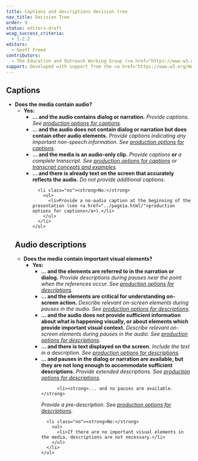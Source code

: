 ```yaml
---
title: Captions and descriptions decision tree
nav_title: Decision Tree
order: 9
status: editors-draft
wcag_success_criteria:
  - 1.2.2
editors:
  - Geoff Freed
contributors:
  - The Education and Outreach Working Group (<a href="https://www.w3.org/WAI/EO/">EOWG</a>)
support: Developed with support from the <a href="https://www.w3.org/WAI/@@/">@@ project</a>
---
```


## Captions

<ul class="decision-tree">
  <li><strong>Does the media contain audio?</strong>
    <ul>
      <li class="yes"><strong>Yes:</strong>
        <ul>
          <li><strong>... and the audio contains dialog or narration.</strong>
<em>Provide captions.  See <a href="../page1a.html/">production options for captions</a>.</em></li>
          <li><strong>... and the audio does not contain dialog or narration but does contain other audio elements.</strong>
<em>Provide captions indicating any important non-speech information.  See <a href="../page1a.html/">production options for captions</a>.</em></li>
          <li><strong>... and the media is an audio-only clip.</strong>
<em>Provide captions <strong>or</strong> a complete transcript.  See <a href="../page1a.html/">production options for captions</a> or <a href="../page5.html/">transcript concepts and examples</a>.</em></li>
          <li><strong>... and there is already text on the screen that accurately reflects the audio.</strong>
<em>Do not provide additional captions.</em></li>

      <li class="no"><strong>No:</strong>
        <ul>
          <li>Provide a no-audio caption at the beginning of the presentation (see <a href="../page1a.html/">production options for captions</a>).</li>
        </ul>
      </li>
    </ul>
  </li>
</ul>
</li></ul>

## Audio descriptions

<ul class="decision-tree">
  <li><strong>Does the media contain important visual elements?</strong>
    <ul>
      <li class="yes"><strong>Yes:</strong>
        <ul>
          <li><strong>... and the elements are referred to in the narration or dialog.</strong>
<em>Provide descriptions during pauses near the point when the references occur.  See <a href="../page6.html/">production options for descriptions</a>.</em></li>
          <li><strong>... and the elements are critical for understanding on-screen action.</strong>
<em>Describe relevant on-screen elements during pauses in the audio.  See <a href="../page6.html/">production options for descriptions</a>.</em></li>
          <li><strong>... and the audio does not provide sufficient information about what is happening visually, or about elements which provide important visual context.</strong>
<em>Describe relevant on-screen elements during pauses in the audio.  See <a href="../page6.html/">production options for descriptions</a>.</em></li>
          <li><strong>... and there is text displayed on the screen.</strong>
<em>Include the text in a description.  See <a href="../page6.html/">production options for descriptions</a>.</em></li>
          <li><strong>... and pauses in the dialog or narration are available, but they are not long enough to accommodate sufficient descriptions.</strong>
<em>Provide extended descriptions.  See <a href="../page6.html/">production options for descriptions</a>.</em></li>

          <li><strong>... and no pauses are available.</strong>
<em>Provide a pre-description.  See <a href="../page6.html/">production options for descriptions</a>.</em></li>

      <li class="no"><strong>No:</strong>
        <ul>
          <li>If there are no important visual elements in the media, descriptions are not necessary.</li>
        </ul>
      </li>
    </ul>
  </li>
 </ul>
